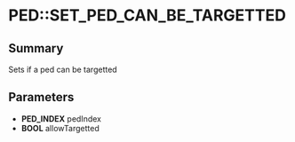 # PED::SET_PED_CAN_BE_TARGETTED

## Summary
Sets if a ped can be targetted

## Parameters
* **PED_INDEX** pedIndex
* **BOOL** allowTargetted